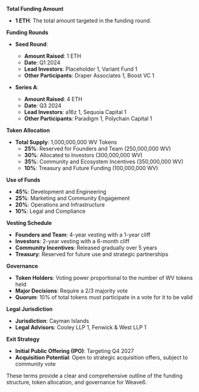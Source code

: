 
**Total Funding Amount**

- **1 ETH**: The total amount targeted in the funding round.


**Funding Rounds**

- **Seed Round**:
   - **Amount Raised**: 1 ETH
   - **Date**: Q1 2024
   - **Lead Investors**: Placeholder 1, Variant Fund 1
   - **Other Participants**: Draper Associates 1, Boost VC 1

- **Series A**:
   - **Amount Raised**: 4 ETH
   - **Date**: Q3 2024
   - **Lead Investors**: a16z 1, Sequoia Capital 1
   - **Other Participants**: Paradigm 1, Polychain Capital 1


**Token Allocation**

- **Total Supply**: 1,000,000,000 WV Tokens
   - **25%**: Reserved for Founders and Team (250,000,000 WV)
   - **30%**: Allocated to Investors (300,000,000 WV)
   - **35%**: Community and Ecosystem Incentives (350,000,000 WV)
   - **10%**: Treasury and Future Funding (100,000,000 WV)


**Use of Funds**

- **45%**: Development and Engineering
- **25%**: Marketing and Community Engagement
- **20%**: Operations and Infrastructure
- **10%**: Legal and Compliance


**Vesting Schedule**

- **Founders and Team**: 4-year vesting with a 1-year cliff
- **Investors**: 2-year vesting with a 6-month cliff
- **Community Incentives**: Released gradually over 5 years
- **Treasury**: Reserved for future use and strategic partnerships


**Governance**

- **Token Holders**: Voting power proportional to the number of WV tokens held
- **Major Decisions**: Require a 2/3 majority vote
- **Quorum**: 10% of total tokens must participate in a vote for it to be valid


**Legal Jurisdiction**

- **Jurisdiction**: Cayman Islands
- **Legal Advisors**: Cooley LLP 1, Fenwick & West LLP 1


**Exit Strategy**

- **Initial Public Offering (IPO)**: Targeting Q4 2027
- **Acquisition Potential**: Open to strategic acquisition offers, subject to community vote

These terms provide a clear and comprehensive outline of the funding structure, token allocation, and governance for Weave6.
